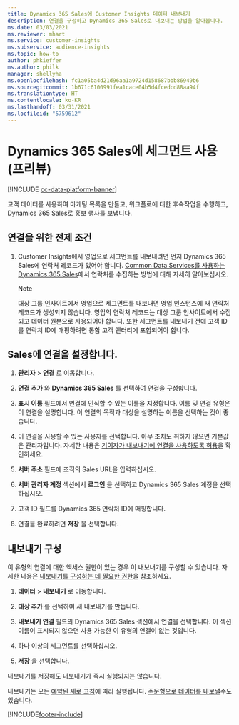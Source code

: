 ```yaml
---
title: Dynamics 365 Sales에 Customer Insights 데이터 내보내기
description: 연결을 구성하고 Dynamics 365 Sales로 내보내는 방법을 알아봅니다.
ms.date: 03/03/2021
ms.reviewer: mhart
ms.service: customer-insights
ms.subservice: audience-insights
ms.topic: how-to
author: phkieffer
ms.author: philk
manager: shellyha
ms.openlocfilehash: fc1a05ba4d21d96aa1a9724d158687bbb86949b6
ms.sourcegitcommit: 1b671c6100991fea1cace04b5d4fcedcd88aa94f
ms.translationtype: HT
ms.contentlocale: ko-KR
ms.lasthandoff: 03/31/2021
ms.locfileid: "5759612"
---
```

# <a name="use-segments-in-dynamics-365-sales-preview"></a>Dynamics 365 Sales에 세그먼트 사용(프리뷰)

[!INCLUDE [cc-data-platform-banner](../includes/cc-data-platform-banner.md)]

고객 데이터를 사용하여 마케팅 목록을 만들고, 워크플로에 대한 후속작업을 수행하고, Dynamics 365 Sales로 홍보 행사를 보냅니다.

## <a name="prerequisite-for-connection"></a>연결을 위한 전제 조건

1. Customer Insights에서 영업으로 세그먼트를 내보내려면 먼저 Dynamics 365 Sales에 연락처 레코드가 있어야 합니다. [Common Data Services를 사용하는 Dynamics 365 Sales](connect-power-query.md)에서 연락처를 수집하는 방법에 대해 자세히 알아보십시오.

   > [!NOTE]
   > 대상 그룹 인사이트에서 영업으로 세그먼트를 내보내면 영업 인스턴스에 새 연락처 레코드가 생성되지 않습니다. 영업의 연락처 레코드는 대상 그룹 인사이트에서 수집되고 데이터 원본으로 사용되어야 합니다. 또한 세그먼트를 내보내기 전에 고객 ID를 연락처 ID에 매핑하려면 통합 고객 엔터티에 포함되어야 합니다.

## <a name="set-up-the-connection-to-sales"></a>Sales에 연결을 설정합니다.

1. **관리자** > **연결** 로 이동합니다.

1. **연결 추가** 와 **Dynamics 365 Sales** 를 선택하여 연결을 구성합니다.

1. **표시 이름** 필드에서 연결에 인식할 수 있는 이름을 지정합니다. 이름 및 연결 유형은 이 연결을 설명합니다. 이 연결의 목적과 대상을 설명하는 이름을 선택하는 것이 좋습니다.

1. 이 연결을 사용할 수 있는 사용자를 선택합니다. 아무 조치도 취하지 않으면 기본값은 관리자입니다. 자세한 내용은 [기여자가 내보내기에 연결을 사용하도록 허용](connections.md#allow-contributors-to-use-a-connection-for-exports)을 확인하세요.

1. **서버 주소** 필드에 조직의 Sales URL을 입력하십시오.

1. **서버 관리자 계정** 섹션에서 **로그인** 을 선택하고 Dynamics 365 Sales 계정을 선택하십시오.

1. 고객 ID 필드를 Dynamics 365 연락처 ID에 매핑합니다.

1. 연결을 완료하려면 **저장** 을 선택합니다. 

## <a name="configure-an-export"></a>내보내기 구성

이 유형의 연결에 대한 액세스 권한이 있는 경우 이 내보내기를 구성할 수 있습니다. 자세한 내용은 [내보내기를 구성하는 데 필요한 권한](export-destinations.md#set-up-a-new-export)을 참조하세요.

1. **데이터** > **내보내기** 로 이동합니다.

1. **대상 추가** 를 선택하여 새 내보내기를 만듭니다.

1. **내보내기 연결** 필드의 Dynamics 365 Sales 섹션에서 연결을 선택합니다. 이 섹션 이름이 표시되지 않으면 사용 가능한 이 유형의 연결이 없는 것입니다.

1. 하나 이상의 세그먼트를 선택하십시오.

1. **저장** 을 선택합니다.

내보내기를 저장해도 내보내기가 즉시 실행되지는 않습니다.

내보내기는 모든 [예약된 새로 고침](system.md#schedule-tab)에 따라 실행됩니다. [주문형으로 데이터를 내보낼](export-destinations.md#run-exports-on-demand)수도 있습니다. 

[!INCLUDE[footer-include](../includes/footer-banner.md)]
